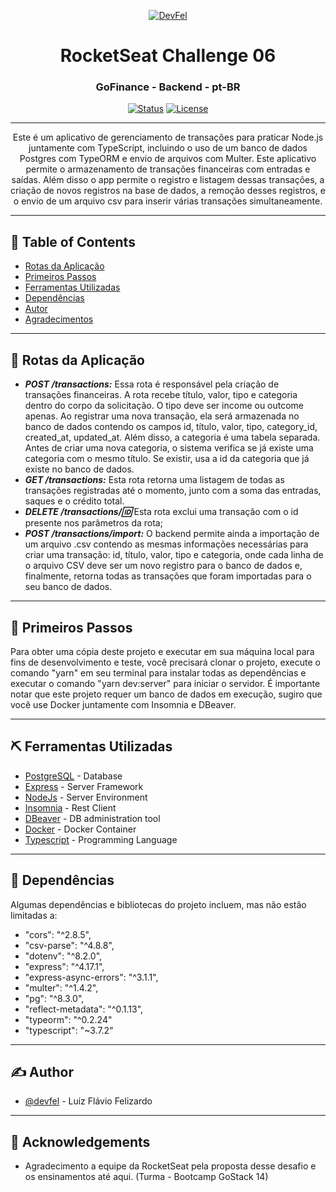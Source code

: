 <p align="center">
  <a href="https://devfel.com/" rel="noopener">
 <img  src="https://devfel.com/imgs/devfel-logo-01.JPG" alt="DevFel"></a>
</p>

<h1 align="center">RocketSeat Challenge 06</h1>
<h3 align="center">GoFinance - Backend - pt-BR</h3>


<div align="center">

[![Status](https://img.shields.io/badge/status-active-success.svg)]()
[![License](https://img.shields.io/badge/license-MIT-blue.svg)](/LICENSE)

</div>

---

<p align="center"> 
Este é um aplicativo de gerenciamento de transações para praticar Node.js juntamente com TypeScript, incluindo o uso de um banco de dados Postgres com TypeORM e envio de arquivos com Multer. Este aplicativo permite o armazenamento de transações financeiras com entradas e saídas. Além disso o app permite o registro e listagem dessas transações, a criação de novos registros na base de dados, a remoção desses registros, e o envio de um arquivo csv para inserir várias transações simultaneamente.  </p>

---

## 📝 Table of Contents

- [Rotas da Aplicação](#about)
- [Primeiros Passos](#getting_started)
- [Ferramentas Utilizadas](#built_using)
- [Dependências](#dependencies)
- [Autor](#authors)
- [Agradecimentos](#acknowledgement)

---

## 🧐 Rotas da Aplicação <a name = "about"></a>

- **_POST /transactions:_** Essa rota é responsável pela criação de transações financeiras. A rota recebe título, valor, tipo e categoria dentro do corpo da solicitação. O tipo deve ser income ou outcome apenas. Ao registrar uma nova transação, ela será armazenada no banco de dados contendo os campos id, título, valor, tipo, category_id, created_at, updated_at. Além disso, a categoria é uma tabela separada. Antes de criar uma nova categoria, o sistema verifica se já existe uma categoria com o mesmo título. Se existir, usa a id da categoria que já existe no banco de dados.
- **_GET /transactions:_** Esta rota retorna uma listagem de todas as transações registradas até o momento, junto com a soma das entradas, saques e o crédito total.
- **_DELETE /transactions/:id:_** Esta rota exclui uma transação com o id presente nos parâmetros da rota;
- **_POST /transactions/import:_** O backend permite ainda a importação de um arquivo .csv contendo as mesmas informações necessárias para criar uma transação: id, título, valor, tipo e categoria, onde cada linha de o arquivo CSV deve ser um novo registro para o banco de dados e, finalmente, retorna todas as transações que foram importadas para o seu banco de dados.

---

## 🏁 Primeiros Passos <a name = "getting_started"></a>

Para obter uma cópia deste projeto e executar em sua máquina local para fins de desenvolvimento e teste, você precisará clonar o projeto, execute o comando "yarn" em seu terminal para instalar todas as dependências e executar o comando "yarn dev:server" para iniciar o servidor.
É importante notar que este projeto requer um banco de dados em execução, sugiro que você use Docker juntamente com Insomnia e DBeaver.

---

## ⛏️ Ferramentas Utilizadas <a name = "built_using"></a>

- [PostgreSQL](https://www.postgresql.org/) - Database
- [Express](https://expressjs.com/) - Server Framework
- [NodeJs](https://nodejs.org/en/) - Server Environment
- [Insomnia](https://insomnia.rest/) - Rest Client
- [DBeaver](https://dbeaver.io/) - DB administration tool
- [Docker](https://www.docker.com/) - Docker Container
- [Typescript](https://www.typescriptlang.org/) - Programming Language

---

## 🔁 Dependências <a name = "dependencies"></a>

Algumas dependências e bibliotecas do projeto incluem, mas não estão limitadas a:

- "cors": "^2.8.5",
- "csv-parse": "^4.8.8",
- "dotenv": "^8.2.0",
- "express": "^4.17.1",
- "express-async-errors": "^3.1.1",
- "multer": "^1.4.2",
- "pg": "^8.3.0",
- "reflect-metadata": "^0.1.13",
- "typeorm": "^0.2.24"
- "typescript": "~3.7.2"

---

## ✍️ Author <a name = "authors"></a>

- [@devfel](https://github.com/devfel) - Luiz Flávio Felizardo

---

## 🎉 Acknowledgements <a name = "acknowledgement"></a>

- Agradecimento a equipe da RocketSeat pela proposta desse desafio e os ensinamentos até aqui. (Turma - Bootcamp GoStack 14)
